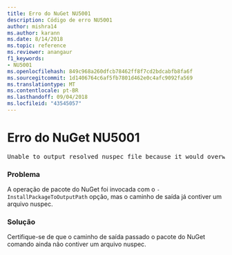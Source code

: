 ```yaml
---
title: Erro do NuGet NU5001
description: Código de erro NU5001
author: mishra14
ms.author: karann
ms.date: 8/14/2018
ms.topic: reference
ms.reviewer: anangaur
f1_keywords:
- NU5001
ms.openlocfilehash: 849c968a260dfcb78462ff8f7cd2bdcabfb8fa6f
ms.sourcegitcommit: 1d1406764c6af5fb7801d462e0c4afc9092fa569
ms.translationtype: MT
ms.contentlocale: pt-BR
ms.lasthandoff: 09/04/2018
ms.locfileid: "43545057"
---
```

# <a name="nuget-error-nu5001"></a>Erro do NuGet NU5001
<pre>Unable to output resolved nuspec file because it would overwrite the original at 'F:\project\project.nuspec'.</pre>

### <a name="issue"></a>Problema

A operação de pacote do NuGet foi invocada com o `-InstallPackageToOutputPath` opção, mas o caminho de saída já contiver um arquivo nuspec.


### <a name="solution"></a>Solução

Certifique-se de que o caminho de saída passado o pacote do NuGet comando ainda não contiver um arquivo nuspec.

